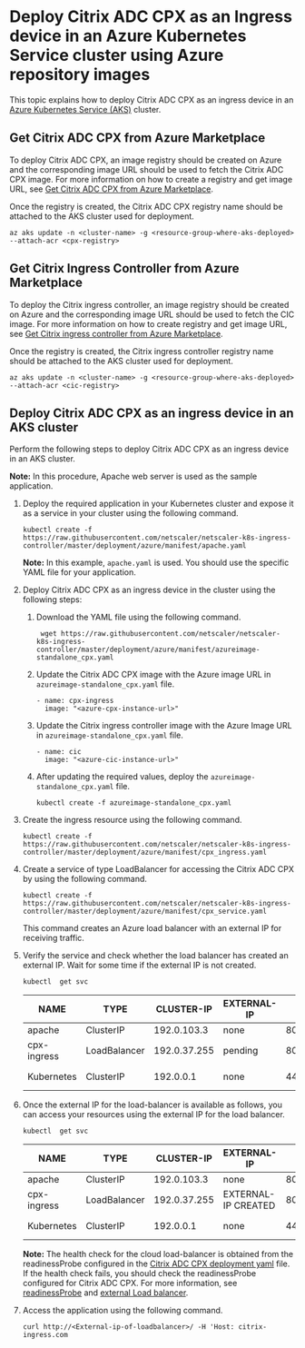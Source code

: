 # Deploy Citrix ADC CPX as an Ingress device in an Azure Kubernetes Service cluster using Azure repository images

This topic explains how to deploy Citrix ADC CPX as an ingress device in an [Azure Kubernetes Service (AKS)](https://azure.microsoft.com/en-in/services/kubernetes-service/) cluster.


## Get Citrix ADC CPX from Azure Marketplace

To deploy Citrix ADC CPX, an image registry should be created on Azure and the corresponding image URL should be used to fetch the Citrix ADC CPX image.
For more information on how to create a registry and get image URL, see [Get Citrix ADC CPX from Azure Marketplace](https://github.com/netscaler/netscaler-k8s-ingress-controller/blob/master/docs/deploy/azure-cpx-url.md).

Once the registry is created, the Citrix ADC CPX registry name should be attached to the AKS cluster used for deployment.

```
az aks update -n <cluster-name> -g <resource-group-where-aks-deployed> --attach-acr <cpx-registry>
```

## Get Citrix Ingress Controller from Azure Marketplace

To deploy the Citrix ingress controller, an image registry should be created on Azure and the corresponding image URL should be used to fetch the CIC image.
For more information on how to create registry and get image URL, see [Get Citrix ingress controller from Azure Marketplace](https://github.com/netscaler/netscaler-k8s-ingress-controller/blob/master/docs/deploy/azure-cic-url.md).

Once the registry is created, the Citrix ingress controller registry name should be attached to the AKS cluster used for deployment.

```
az aks update -n <cluster-name> -g <resource-group-where-aks-deployed> --attach-acr <cic-registry>
```

## Deploy Citrix ADC CPX as an ingress device in an AKS cluster

Perform the following steps to deploy Citrix ADC CPX as an ingress device in an AKS cluster.

**Note:**
In this procedure, Apache web server is used as the sample application.

1.  Deploy the required application in your Kubernetes cluster and expose it as a service in your cluster using the following command.

        kubectl create -f https://raw.githubusercontent.com/netscaler/netscaler-k8s-ingress-controller/master/deployment/azure/manifest/apache.yaml

    **Note:**
        In this example, `apache.yaml` is used. You should use the specific YAML file for your application.

2.  Deploy Citrix ADC CPX as an ingress device in the cluster using the following steps:
   
    1. Download the YAML file using the following command.

        
            wget https://raw.githubusercontent.com/netscaler/netscaler-k8s-ingress-controller/master/deployment/azure/manifest/azureimage-standalone_cpx.yaml
        

    2. Update the Citrix ADC CPX image with the Azure image URL in `azureimage-standalone_cpx.yaml` file. 

        

           - name: cpx-ingress
             image: "<azure-cpx-instance-url>"
        
        

    3. Update the Citrix ingress controller image with the Azure Image URL in `azureimage-standalone_cpx.yaml` file.

        

           - name: cic
             image: "<azure-cic-instance-url>"


    4. After updating the required values, deploy the `azureimage-standalone_cpx.yaml` file.

        

           kubectl create -f azureimage-standalone_cpx.yaml
        
        

3.  Create the ingress resource using the following command.

        kubectl create -f https://raw.githubusercontent.com/netscaler/netscaler-k8s-ingress-controller/master/deployment/azure/manifest/cpx_ingress.yaml

4.  Create a service of type LoadBalancer for accessing the Citrix ADC CPX by using the following command.

        kubectl create -f https://raw.githubusercontent.com/netscaler/netscaler-k8s-ingress-controller/master/deployment/azure/manifest/cpx_service.yaml

    This command creates an Azure load balancer with an external IP for receiving traffic.

5.  Verify the service and check whether the load balancer has created an external IP. Wait for some time if the external IP is not created.

        kubectl  get svc

    |NAME|TYPE|CLUSTER-IP|EXTERNAL-IP|PORT(S)| AGE|
    |----|----|-----|-----|----|----|
    |apache |ClusterIP|192.0.103.3|none|   80/TCP | 2 m|
    |cpx-ingress |LoadBalancer |192.0.37.255 | pending |80:32258/TCP,443:32084/TCP |2 m|
    |Kubernetes |ClusterIP | 192.0.0.1 |none |  443/TCP | 22 h |

6.  Once the external IP for the load-balancer is available as follows, you can access your resources using the external IP for the load balancer.

        kubectl  get svc

    |NAME|TYPE|CLUSTER-IP|EXTERNAL-IP|PORT(S)|  AGE|
    |---|---|----|----|----|----|
    |apache|ClusterIP|192.0.103.3 |none|80/TCP|  3 m|
    |cpx-ingress |LoadBalancer|192.0.37.255|  EXTERNAL-IP CREATED| 80:32258/TCP,443:32084/TCP |  3 m|
    |Kubernetes|    ClusterIP|192.0.0.1 |none| 443/TCP| 22 h|

    **Note:**
    The health check for the cloud load-balancer is obtained from the readinessProbe configured in the [Citrix ADC CPX deployment yaml](https://github.com/netscaler/netscaler-k8s-ingress-controller/blob/master/deployment/azure/manifest/cpx_service.yaml) file. If the health check fails, you should check the readinessProbe configured for Citrix ADC CPX. For more information, see [readinessProbe](https://kubernetes.io/docs/tasks/configure-pod-container/configure-liveness-readiness-probes/#define-readiness-probes) and [external Load balancer](https://kubernetes.io/docs/tasks/access-application-cluster/create-external-load-balancer/).

7.  Access the application using the following command.

        curl http://<External-ip-of-loadbalancer>/ -H 'Host: citrix-ingress.com

